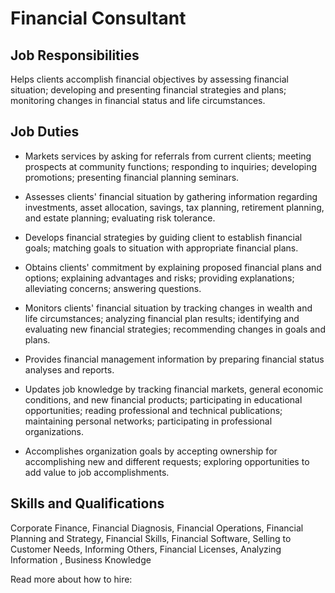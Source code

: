 # Financial Consultant

## Job Responsibilities

Helps clients accomplish financial objectives by assessing financial situation; developing and presenting financial strategies and plans; monitoring changes in financial status and life circumstances.

## Job Duties

* Markets services by asking for referrals from current clients; meeting prospects at community functions; responding to inquiries; developing promotions; presenting financial planning seminars.

* Assesses clients&apos; financial situation by gathering information regarding investments, asset allocation, savings, tax planning, retirement planning, and estate planning; evaluating risk tolerance.

* Develops financial strategies by guiding client to establish financial goals; matching goals to situation with appropriate financial plans.

* Obtains clients&apos; commitment by explaining proposed financial plans and options; explaining advantages and risks; providing explanations; alleviating concerns; answering questions.

* Monitors clients&apos; financial situation by tracking changes in wealth and life circumstances; analyzing financial plan results; identifying and evaluating new financial strategies; recommending changes in goals and plans.

* Provides financial management information by preparing financial status analyses and reports.

* Updates job knowledge by tracking financial markets, general economic conditions, and new financial products; participating in educational opportunities; reading professional and technical publications; maintaining personal networks; participating in professional organizations.

* Accomplishes organization goals by accepting ownership for accomplishing new and different requests; exploring opportunities to add value to job accomplishments.

## Skills and Qualifications

Corporate Finance, Financial Diagnosis, Financial Operations, Financial Planning and Strategy, Financial Skills, Financial Software, Selling to Customer Needs, Informing Others, Financial Licenses, Analyzing Information , Business Knowledge

Read more about how to hire:

